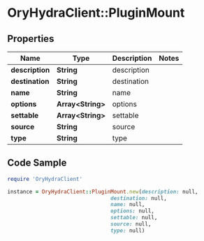 # OryHydraClient::PluginMount

## Properties

Name | Type | Description | Notes
------------ | ------------- | ------------- | -------------
**description** | **String** | description | 
**destination** | **String** | destination | 
**name** | **String** | name | 
**options** | **Array&lt;String&gt;** | options | 
**settable** | **Array&lt;String&gt;** | settable | 
**source** | **String** | source | 
**type** | **String** | type | 

## Code Sample

```ruby
require 'OryHydraClient'

instance = OryHydraClient::PluginMount.new(description: null,
                                 destination: null,
                                 name: null,
                                 options: null,
                                 settable: null,
                                 source: null,
                                 type: null)
```


